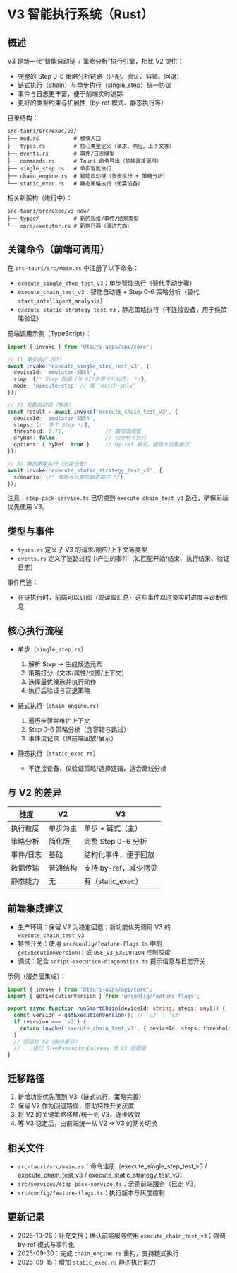 # V3 智能执行系统（Rust）

## 概述

V3 是新一代“智能自动链 + 策略分析”执行引擎，相比 V2 提供：
- 完整的 Step 0-6 策略分析链路（匹配、验证、容错、回退）
- 链式执行（chain）与单步执行（single_step）统一协议
- 事件与日志更丰富，便于前端实时追踪
- 更好的类型约束与扩展性（by-ref 模式、静态执行等）

目录结构：
```
src-tauri/src/exec/v3/
├── mod.rs           # 模块入口
├── types.rs         # 核心类型定义（请求、响应、上下文等）
├── events.rs        # 事件/日志模型
├── commands.rs      # Tauri 命令导出（前端直接调用）
├── single_step.rs   # 单步智能执行
├── chain_engine.rs  # 智能自动链（多步执行 + 策略分析）
└── static_exec.rs   # 静态策略执行（无需设备）
```

相关新架构（进行中）：
```
src-tauri/src/exec/v3_new/
├── types/           # 新的规格/事件/结果类型
└── core/executor.rs # 新执行器（演进方向）
```

## 关键命令（前端可调用）

在 `src-tauri/src/main.rs` 中注册了以下命令：
- `execute_single_step_test_v3`：单步智能执行（替代手动步骤）
- `execute_chain_test_v3`：智能自动链 + Step 0-6 策略分析（替代 `start_intelligent_analysis`）
- `execute_static_strategy_test_v3`：静态策略执行（不连接设备，用于纯策略验证）

前端调用示例（TypeScript）：
```ts
import { invoke } from '@tauri-apps/api/core';

// 1) 单步执行（V3）
await invoke('execute_single_step_test_v3', {
  deviceId: 'emulator-5554',
  step: {/* Step 数据（与 AI/步骤卡片对齐） */},
  mode: 'execute-step' // 或 'match-only'
});

// 2) 智能自动链（推荐）
const result = await invoke('execute_chain_test_v3', {
  deviceId: 'emulator-5554',
  steps: [/* 多个 Step */],
  threshold: 0.72,             // 置信度阈值
  dryRun: false,               // 仅分析不执行
  options: { byRef: true }     // by-ref 模式，避免大对象拷贝
});

// 3) 静态策略执行（无需设备）
await invoke('execute_static_strategy_test_v3', {
  scenario: {/* 策略与元素的静态描述 */}
});
```

注意：`step-pack-service.ts` 已切换到 `execute_chain_test_v3` 路径，确保前端优先使用 V3。

## 类型与事件

- `types.rs` 定义了 V3 的请求/响应/上下文等类型
- `events.rs` 定义了链路过程中产生的事件（如匹配开始/结束、执行结果、验证日志）

事件用途：
- 在链执行时，前端可以订阅（或读取汇总）这些事件以渲染实时进度与诊断信息

## 核心执行流程

- 单步（`single_step.rs`）
  1. 解析 Step → 生成候选元素
  2. 策略打分（文本/属性/位置/上下文）
  3. 选择最优候选并执行动作
  4. 执行后验证与回退策略

- 链式执行（`chain_engine.rs`）
  1. 遍历步骤并维护上下文
  2. Step 0-6 策略分析（含容错与跳过）
  3. 事件流记录（供前端回放/展示）

- 静态执行（`static_exec.rs`）
  - 不连接设备，仅验证策略/选择逻辑，适合离线分析

## 与 V2 的差异

| 维度 | V2 | V3 |
|---|---|---|
| 执行粒度 | 单步为主 | 单步 + 链式（主） |
| 策略分析 | 简化版 | 完整 Step 0-6 分析 |
| 事件/日志 | 基础 | 结构化事件，便于回放 |
| 数据传输 | 普通结构 | 支持 by-ref，减少拷贝 |
| 静态能力 | 无 | 有（static_exec） |

## 前端集成建议

- 生产环境：保留 V2 为稳定回退；新功能优先调用 V3 的 `execute_chain_test_v3`
- 特性开关：使用 `src/config/feature-flags.ts` 中的 `getExecutionVersion()` 或 `USE_V3_EXECUTION` 控制灰度
- 调试：配合 `script-execution-diagnostics.ts` 提示信息与日志开关

示例（服务层集成）：
```ts
import { invoke } from '@tauri-apps/api/core';
import { getExecutionVersion } from '@/config/feature-flags';

export async function runSmartChain(deviceId: string, steps: any[]) {
  const version = getExecutionVersion(); // 'v2' | 'v3'
  if (version === 'v3') {
    return invoke('execute_chain_test_v3', { deviceId, steps, threshold: 0.72, dryRun: false });
  }
  // 回退到 V2（保持兼容）
  // ...通过 StepExecutionGateway 或 V2 适配器
}
```

## 迁移路径

1. 新增功能优先落到 V3（链式执行、策略完善）
2. 保留 V2 作为回退路径，借助特性开关灰度
3. 将 V2 的关键策略移植/统一到 V3，逐步收敛
4. 等 V3 稳定后，由前端统一从 V2 → V3 的网关切换

## 相关文件

- `src-tauri/src/main.rs`：命令注册（execute_single_step_test_v3 / execute_chain_test_v3 / execute_static_strategy_test_v3）
- `src/services/step-pack-service.ts`：示例前端服务（已走 V3）
- `src/config/feature-flags.ts`：执行版本与灰度控制

## 更新记录

- 2025-10-26：补充文档；确认前端服务使用 `execute_chain_test_v3`；强调 by-ref 模式与事件化
- 2025-09-30：完成 `chain_engine.rs` 重构，支持链式执行
- 2025-09-15：增加 `static_exec.rs` 静态执行能力
